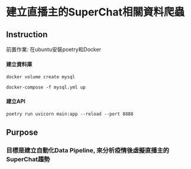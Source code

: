 # 建立直播主的SuperChat相關資料爬蟲

## Instruction

前置作業:
在ubuntu安裝poetry和Docker

#### 建立資料庫
`docker volume create mysql`

`docker-compose -f mysql.yml up`

#### 建立API
`poetry run uvicorn main:app --reload --port 8888`

## Purpose
### 目標是建立自動化Data Pipeline, 來分析疫情後虛擬直播主的SuperChat趨勢
